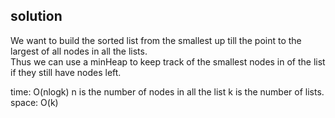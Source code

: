 ## solution
We want to build the sorted list from the smallest up till the point to the largest of all nodes in all the lists.<br>
Thus we can use a minHeap to keep track of the smallest nodes in of the list if they still have nodes left.<br>

time: O(nlogk) n is the number of nodes in all the list k is the number of lists.<br>
space: O(k)
